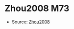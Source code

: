 <a name="material" />

# Zhou2008 M73
<script type="application/ld+json">
  {
    "@context": "https://schema.org/",
    "@type": "ChemicalSubstance",
    "http://purl.org/dc/terms/conformsTo":
      {
        "@type": "CreativeWork",
        "@id": "https://bioschemas.org/profiles/ChemicalSubstance/0.4-RELEASE/"
      },
    "@id": "https://egonw.github.io/nanowiki/nanowiki285.html#material",
    "name": "Zhou2008 M73",
    "sameAs": "http://127.0.0.1/mediawiki/index.php/Special:URIResolver/Zhou2008_M73"
  }
</script>


* Source: [Zhou2008](Zhou2008.md)
